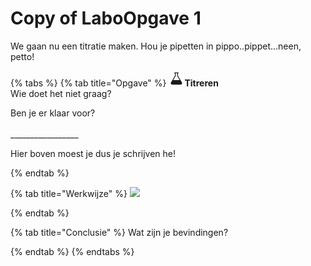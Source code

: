 # Copy of LaboOpgave 1

We gaan nu een titratie maken. Hou je pipetten in pippo..pippet...neen, petto!

{% tabs %}
{% tab title="Opgave" %}
<img src=".gitbook/assets/117831.png" alt="" data-size="original">**Titreren** \
Wie doet het niet graag?

Ben je er klaar voor?\
\
\_\_\_\_\_\_\_\_\_\_\_\_\_\_\_\_\_

Hier boven moest je dus je schrijven he!


{% endtab %}

{% tab title="Werkwijze" %}
![](.gitbook/assets/slide\_1.jpg)


{% endtab %}

{% tab title="Conclusie" %}
Wat zijn je bevindingen?




{% endtab %}
{% endtabs %}
